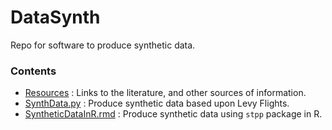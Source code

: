 # DataSynth
Repo for software to produce synthetic data.


### Contents

- [Resources](Resources) : Links to the literature, and other sources of information.
- [SynthData.py](SynthData.py) : Produce synthetic data based upon Levy Flights.
- [SyntheticDataInR.rmd](SyntheticDataInR.rmd) : Produce synthetic data using `stpp` package in R.

